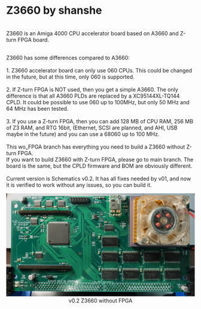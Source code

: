 # Z3660 by shanshe

<br>Z3660 is an Amiga 4000 CPU accelerator board based on A3660 and Z-turn FPGA board.

<br>Z3660 has some differences compared to A3660:
<br>
<br>1. Z3660 accelerator board can only use 060 CPUs. This could be changed in the future, but at this time, only 060 is supported.
<br>
<br>2. If Z-turn FPGA is NOT used, then you get a simple A3660. The only difference is that all A3660 PLDs are replaced by a XC95144XL-TQ144 CPLD. It could be possible to use 060 up to 100MHz, but only 50 MHz and 64 MHz has been tested.
<br>
<br>3. If you use a Z-turn FPGA, then you can add 128 MB of CPU RAM, 256 MB of Z3 RAM, and RTG 16bit, (Ethernet, SCSI are planned, and AHI, USB maybe in the future) and you can use a 68060 up to 100 MHz.
<br>
<br>This wo_FPGA branch has everything you need to build a Z3660 without Z-turn FPGA.
<br>If you want to build Z3660 with Z-turn FPGA, please go to main branch. The board is the same, but the CPLD firmware and BOM are obviously different.
<br>
<br>Current version is Schematics v0.2. It has all fixes needed by v01, and now it is verified to work without any issues, so you can build it.
<br><p style="text-align:center;"><img src="./Images/Z3660_top_v02.jpg" alt="Z3660_top_v02.jpg" style="width:800px;"><br>v0.2 Z3660 without FPGA</br></p>

